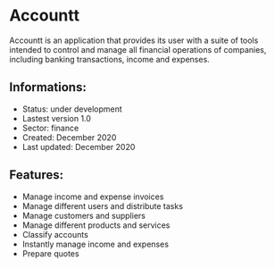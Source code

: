 # Accountt

Accountt is an application that provides its user with a suite of tools intended to control and manage all financial operations of companies, including banking transactions, income and expenses.

## Informations:
- Status: under development
- Lastest version 1.0
- Sector: finance
- Created: December 2020
- Last updated: December 2020
  
## Features:
- Manage income and expense invoices
- Manage different users and distribute tasks
- Manage customers and suppliers
- Manage different products and services
- Classify accounts
- Instantly manage income and expenses
- Prepare quotes
